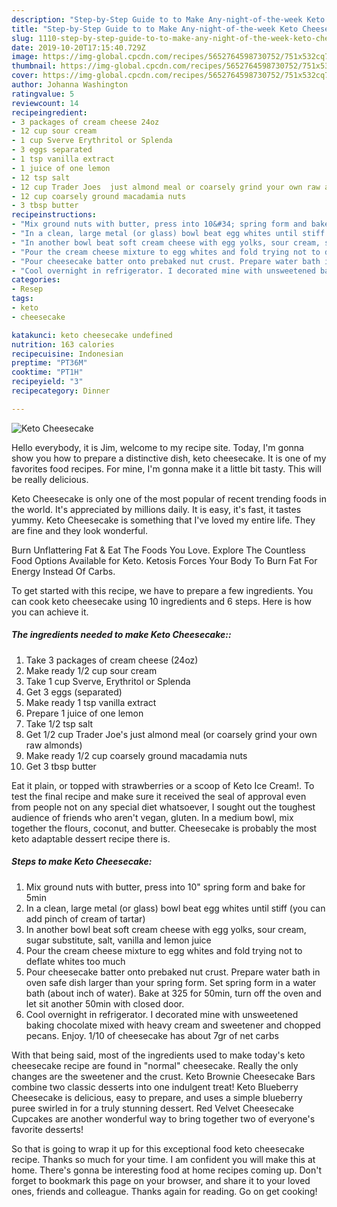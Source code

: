 ```yaml
---
description: "Step-by-Step Guide to to Make Any-night-of-the-week Keto Cheesecake"
title: "Step-by-Step Guide to to Make Any-night-of-the-week Keto Cheesecake"
slug: 1110-step-by-step-guide-to-to-make-any-night-of-the-week-keto-cheesecake
date: 2019-10-20T17:15:40.729Z
image: https://img-global.cpcdn.com/recipes/5652764598730752/751x532cq70/keto-cheesecake-recipe-main-photo.jpg
thumbnail: https://img-global.cpcdn.com/recipes/5652764598730752/751x532cq70/keto-cheesecake-recipe-main-photo.jpg
cover: https://img-global.cpcdn.com/recipes/5652764598730752/751x532cq70/keto-cheesecake-recipe-main-photo.jpg
author: Johanna Washington
ratingvalue: 5
reviewcount: 14
recipeingredient:
- 3 packages of cream cheese 24oz
- 12 cup sour cream
- 1 cup Sverve Erythritol or Splenda
- 3 eggs separated
- 1 tsp vanilla extract
- 1 juice of one lemon
- 12 tsp salt
- 12 cup Trader Joes  just almond meal or coarsely grind your own raw almonds
- 12 cup coarsely ground macadamia nuts
- 3 tbsp butter
recipeinstructions:
- "Mix ground nuts with butter, press into 10&#34; spring form and bake for 5min"
- "In a clean, large metal (or glass) bowl beat egg whites until stiff (you can add pinch of cream of tartar)"
- "In another bowl beat soft cream cheese with egg yolks, sour cream, sugar substitute, salt, vanilla and lemon juice"
- "Pour the cream cheese mixture to egg whites and fold trying not to deflate whites too much"
- "Pour cheesecake batter onto prebaked nut crust. Prepare water bath in oven safe dish larger than your spring form. Set spring form in a water bath (about inch of water). Bake at 325 for 50min, turn off the oven and let sit another 50min with closed door."
- "Cool overnight in refrigerator. I decorated mine with unsweetened baking chocolate mixed with heavy cream and sweetener and chopped pecans. Enjoy. 1/10 of cheesecake has about 7gr of net carbs"
categories:
- Resep
tags:
- keto
- cheesecake

katakunci: keto cheesecake undefined
nutrition: 163 calories
recipecuisine: Indonesian
preptime: "PT36M"
cooktime: "PT1H"
recipeyield: "3"
recipecategory: Dinner

---
```



![Keto Cheesecake](https://img-global.cpcdn.com/recipes/5652764598730752/751x532cq70/keto-cheesecake-recipe-main-photo.jpg)

Hello everybody, it is Jim, welcome to my recipe site. Today, I'm gonna show you how to prepare a distinctive dish, keto cheesecake. It is one of my favorites food recipes. For mine, I'm gonna make it a little bit tasty. This will be really delicious.

Keto Cheesecake is only one of the most popular of recent trending foods in the world. It's appreciated by millions daily. It is easy, it's fast, it tastes yummy. Keto Cheesecake is something that I've loved my entire life. They are fine and they look wonderful.

Burn Unflattering Fat &amp; Eat The Foods You Love. Explore The Countless Food Options Available for Keto. Ketosis Forces Your Body To Burn Fat For Energy Instead Of Carbs.


To get started with this recipe, we have to prepare a few ingredients. You can cook keto cheesecake using 10 ingredients and 6 steps. Here is how you can achieve it.

##### The ingredients needed to make Keto Cheesecake::

1. Take 3 packages of cream cheese (24oz)
1. Make ready 1/2 cup sour cream
1. Take 1 cup Sverve, Erythritol or Splenda
1. Get 3 eggs (separated)
1. Make ready 1 tsp vanilla extract
1. Prepare 1 juice of one lemon
1. Take 1/2 tsp salt
1. Get 1/2 cup Trader Joe&#39;s  just almond meal (or coarsely grind your own raw almonds)
1. Make ready 1/2 cup coarsely ground macadamia nuts
1. Get 3 tbsp butter


Eat it plain, or topped with strawberries or a scoop of Keto Ice Cream!. To test the final recipe and make sure it received the seal of approval even from people not on any special diet whatsoever, I sought out the toughest audience of friends who aren&#39;t vegan, gluten. In a medium bowl, mix together the flours, coconut, and butter. Cheesecake is probably the most keto adaptable dessert recipe there is. 

##### Steps to make Keto Cheesecake:

1. Mix ground nuts with butter, press into 10&#34; spring form and bake for 5min
1. In a clean, large metal (or glass) bowl beat egg whites until stiff (you can add pinch of cream of tartar)
1. In another bowl beat soft cream cheese with egg yolks, sour cream, sugar substitute, salt, vanilla and lemon juice
1. Pour the cream cheese mixture to egg whites and fold trying not to deflate whites too much
1. Pour cheesecake batter onto prebaked nut crust. Prepare water bath in oven safe dish larger than your spring form. Set spring form in a water bath (about inch of water). Bake at 325 for 50min, turn off the oven and let sit another 50min with closed door.
1. Cool overnight in refrigerator. I decorated mine with unsweetened baking chocolate mixed with heavy cream and sweetener and chopped pecans. Enjoy. 1/10 of cheesecake has about 7gr of net carbs


With that being said, most of the ingredients used to make today&#39;s keto cheesecake recipe are found in &#34;normal&#34; cheesecake. Really the only changes are the sweetener and the crust. Keto Brownie Cheesecake Bars combine two classic desserts into one indulgent treat! Keto Blueberry Cheesecake is delicious, easy to prepare, and uses a simple blueberry puree swirled in for a truly stunning dessert. Red Velvet Cheesecake Cupcakes are another wonderful way to bring together two of everyone&#39;s favorite desserts! 

So that is going to wrap it up for this exceptional food keto cheesecake recipe. Thanks so much for your time. I am confident you will make this at home. There's gonna be interesting food at home recipes coming up. Don't forget to bookmark this page on your browser, and share it to your loved ones, friends and colleague. Thanks again for reading. Go on get cooking!
